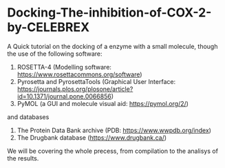 # Docking-The-inhibition-of-COX-2-by-CELEBREX

A Quick tutorial on the docking of a enzyme with a small molecule, though the use of the following software: 
1) ROSETTA-4 (Modelling software: https://www.rosettacommons.org/software)
2) Pyrosetta and PyrosettaTools (Graphical User Interface: https://journals.plos.org/plosone/article?id=10.1371/journal.pone.0066856)
3) PyMOL (a GUI and molecule visual aid: https://pymol.org/2/) 

and databases

1) The Protein Data Bank archive (PDB: https://www.wwpdb.org/index)
2) The Drugbank database (https://www.drugbank.ca/)

We will be covering the whole precess, from compilation to the analisys of the results.
